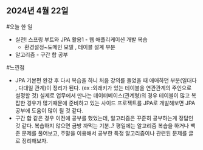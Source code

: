 ## 2024년 4월 22일
#오늘 한 일
* 실전! 스프링 부트와 JPA 활용1 - 웹 애플리케이션 개발 복습
  * 환경설정~도메인 모델 , 테이블 설계 부분 
* 알고리즘 - 구간 합 공부
  
#느낀점
* JPA 기본편 완강 후 다시 복습을 하니 처음 강의를 들었을 때 애매하던 부분(일대다 , 다대일 관계)이 정리가 된다. (ex :외래키가 있는 테이블을 연관관계의 주인으로 설정할 것)
실제로 업무에서 만나는 데이터베이스(관계형)의 경우 테이블이 많고 복잡한 경우가 많기때문에 준비하고 있는 사이드 프로젝트를 JPA로 개발해보면 JPA 공부에 도움이 많이 될 것 같다. 
* 구간 합 같은 경우 이전에 공부를 했었는데, 알고리즘은 꾸준히 공부하는게 정답인 것 같다. 복습하지 않으면 금방 까먹는 기분..? 평일에는 알고리즘 복습을 하거나 백준 문제를 풀어보고, 주말을 이용해서 공부한 특정 알고리즘이나 관련된 문제를 글로 정리해보자. 

    